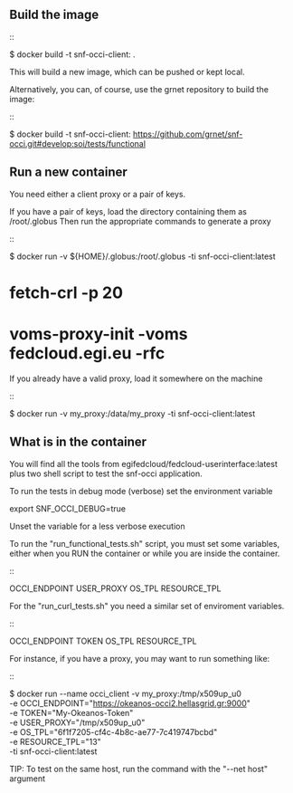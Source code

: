 Build the image
---------------

::

  $ docker build -t snf-occi-client:<version> .

This will build a new image, which can be pushed or kept local.

Alternatively, you can, of course, use the grnet repository to build the image:

::

  $ docker build -t snf-occi-client:<version> https://github.com/grnet/snf-occi.git#develop:soi/tests/functional

Run a new container
-------------------
You need either a client proxy or a pair of keys.

If you have a pair of keys, load the directory containing them as /root/.globus
Then run the appropriate commands to generate a proxy

::

  $ docker run -v ${HOME}/.globus:/root/.globus -ti snf-occi-client:latest
  # fetch-crl -p 20
  # voms-proxy-init -voms fedcloud.egi.eu -rfc

If you already have a valid proxy, load it somewhere on the machine

::

  $ docker run -v my_proxy:/data/my_proxy  -ti snf-occi-client:latest

What is in the container
------------------------
You will find all the tools from egifedcloud/fedcloud-userinterface:latest plus
two shell script to test the snf-occi application.

To run the tests in debug mode (verbose) set the environment variable

export SNF_OCCI_DEBUG=true

Unset the variable for a less verbose execution

To run the "run_functional_tests.sh" script, you must set some variables,
either when you RUN the container or while you are inside the container.

::

  OCCI_ENDPOINT
  USER_PROXY
  OS_TPL
  RESOURCE_TPL

For the "run_curl_tests.sh" you need a similar set of enviroment variables.

::

  OCCI_ENDPOINT
  TOKEN
  OS_TPL
  RESOURCE_TPL

For instance, if you have a proxy, you may want to run something like:

::

  $ docker run --name occi_client -v my_proxy:/tmp/x509up_u0 \
    -e OCCI_ENDPOINT="https://okeanos-occi2.hellasgrid.gr:9000" \
    -e TOKEN="My-Okeanos-Token" \
    -e USER_PROXY="/tmp/x509up_u0" \
    -e OS_TPL="6f1f7205-cf4c-4b8c-ae77-7c419747bcbd"\
    -e RESOURCE_TPL="13"\
    -ti snf-occi-client:latest

TIP: To test on the same host, run the command with the "--net host" argument

